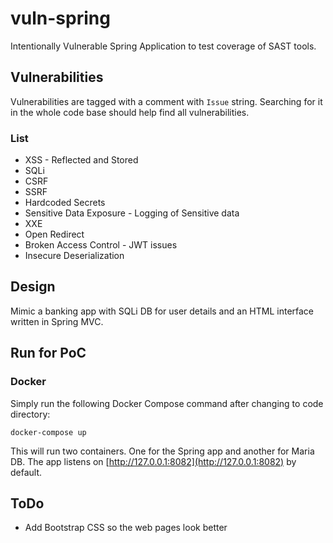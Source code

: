 # vuln-spring

Intentionally Vulnerable Spring Application to test coverage of SAST tools.

## Vulnerabilities

Vulnerabilities are tagged with a comment with `Issue` string. Searching for it in the whole code base should help find all vulnerabilities.

### List

* XSS - Reflected and Stored
* SQLi
* CSRF
* SSRF
* Hardcoded Secrets
* Sensitive Data Exposure - Logging of Sensitive data
* XXE
* Open Redirect
* Broken Access Control - JWT issues
* Insecure Deserialization

## Design

Mimic a banking app with SQLi DB for user details and an HTML interface written in Spring MVC.

## Run for PoC

### Docker

Simply run the following Docker Compose command after changing to code directory:

`docker-compose up`

This will run two containers. One for the Spring app and another for Maria DB. The app listens on [http://127.0.0.1:8082](http://127.0.0.1:8082) by default.

## ToDo

* Add Bootstrap CSS so the web pages look better

